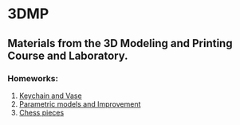 # 3DMP
## Materials from the 3D Modeling and Printing Course and Laboratory.
### Homeworks:
 1. [Keychain and Vase](https://github.com/antonio-b21/3DMP/tree/master/Lab1)
 2. [Parametric models and Improvement](https://github.com/antonio-b21/3DMP/tree/master/Lab2)
 3. [Chess pieces](https://github.com/antonio-b21/3DMP/tree/master/Lab3)